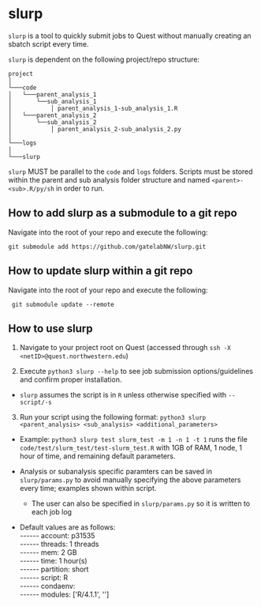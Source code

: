 # slurp
`slurp` is a tool to quickly submit jobs to Quest without manually creating an sbatch script every time.

`slurp` is dependent on the following project/repo structure:

```
project
│
└───code
│   └───parent_analysis_1
│       └──sub_analysis_1
│           │ parent_analysis_1-sub_analysis_1.R
│   └───parent_analysis_2
│       └──sub_analysis_2
│           │ parent_analysis_2-sub_analysis_2.py
│
└───logs
│
└───slurp
```

`slurp` MUST be parallel to the `code` and `logs` folders. Scripts must be stored within the parent and sub analysis folder structure and named `<parent>-<sub>.R/py/sh` in order to run. 

## How to add slurp as a submodule to a git repo

Navigate into the root of your repo and execute the following:

```
git submodule add https://github.com/gatelabNW/slurp.git
```

## How to update slurp within a git repo

Navigate into the root of your repo and execute the following:

```
 git submodule update --remote
```

## How to use slurp
1) Navigate to your project root on Quest (accessed through `ssh -X <netID>@quest.northwestern.edu`)

2) Execute `python3 slurp --help` to see job submission options/guidelines and confirm proper installation.

+ `slurp` assumes the script is in `R` unless otherwise specified with `--script/-s`

3) Run your script using the following format: `python3 slurp <parent_analysis> <sub_analysis> <additional_parameters>` 

+ Example: `python3 slurp test slurm_test -m 1 -n 1 -t 1` runs the file `code/test/slurm_test/test-slurm_test.R` with 1GB of RAM, 1 node, 1 hour of time, and remaining default parameters.

+ Analysis or subanalysis specific paramters can be saved in `slurp/params.py` to avoid manually specifying the above parameters every time; examples shown within script.

  + The user can also be specified in `slurp/params.py` so it is written to each job log

+ Default values are as follows:  
------ account: p31535  
------ threads: 1 threads  
------ mem: 2 GB  
------ time: 1 hour(s)  
------ partition: short  
------ script: R   
------ condaenv:    
------ modules: \['R/4.1.1', '']  

